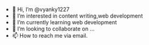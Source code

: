 - 👋 Hi, I’m @vyanky1227
- 👀 I’m interested in content writing,web development
- 🌱 I’m currently learning web development
- 💞️ I’m looking to collaborate on ...
- 📫 How to reach me via email.

<!---
vyanky1227/vyanky1227 is a ✨ special ✨ repository because its `README.md` (this file) appears on your GitHub profile.
You can click the Preview link to take a look at your changes.
--->
